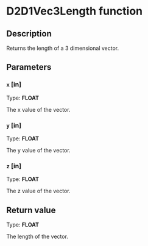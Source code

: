 # D2D1Vec3Length function

## Description

Returns the length of a 3 dimensional vector.

## Parameters

### `x` [in]

Type: **FLOAT**

The x value of the vector.

### `y` [in]

Type: **FLOAT**

The y value of the vector.

### `z` [in]

Type: **FLOAT**

The z value of the vector.

## Return value

Type: **FLOAT**

The length of the vector.